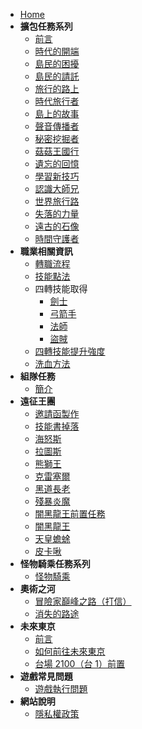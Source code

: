 - [Home](/)
- **擴包任務系列**
  - [前言](擴包任務系列/前言/index.md)
  - [時代的開端](擴包任務系列/時代的開端/index.md)
  - [島民的困擾](擴包任務系列/島民的困擾/index.md)
  - [島民的請託](擴包任務系列/島民的請託/index.md)
  - [旅行的路上](擴包任務系列/旅行的路上/index.md)
  - [時代旅行者](擴包任務系列/時代旅行者/index.md)
  - [島上的故事](擴包任務系列/島上的故事/index.md)
  - [聲音傳播者](擴包任務系列/聲音傳播者/index.md)
  - [秘密挖掘者](擴包任務系列/秘密挖掘者/index.md)
  - [菇菇王國行](擴包任務系列/菇菇王國行/index.md)
  - [遺忘的回憶](擴包任務系列/遺忘的回憶/index.md)
  - [學習新技巧](擴包任務系列/學習新技巧/index.md)
  - [認識大師兄](擴包任務系列/認識大師兄/index.md)
  - [世界旅行路](擴包任務系列/世界旅行路/index.md)
  - [失落的力量](擴包任務系列/失落的力量/index.md)
  - [遠古的石像](擴包任務系列/遠古的石像/index.md)
  - [時間守護者](擴包任務系列/時間守護者/index.md)
- **職業相關資訊**
  - [轉職流程](職業相關資訊/轉職流程/index.md)
  - [技能點法](職業相關資訊/技能點法/index.md)
  - 四轉技能取得
    - [劍士](職業相關資訊/四轉技能取得/劍士/index.md)
    - [弓箭手](職業相關資訊/四轉技能取得/弓箭手/index.md)
    - [法師](職業相關資訊/四轉技能取得/法師/index.md)
    - [盜賊](職業相關資訊/四轉技能取得/盜賊/index.md)
  - [四轉技能提升強度](職業相關資訊/四轉技能提升強度/index.md)
  - [洗血方法](職業相關資訊/洗血方法/index.md)
- **組隊任務**
  - [簡介](組隊任務/簡介/index.md)
- **遠征王團**
  - [邀請函製作](遠征王團/邀請函製作/index.md)
  - [技能書掉落](遠征王團/技能書掉落/index.md)
  - [海怒斯](遠征王團/海怒斯/index.md)
  - [拉圖斯](遠征王團/拉圖斯/index.md)
  - [熊獅王](遠征王團/熊獅王/index.md)
  - [克雷塞爾](遠征王團/克雷塞爾/index.md)
  - [黑道長老](遠征王團/黑道長老/index.md)
  - [殘暴炎魔](遠征王團/殘暴炎魔/index.md)
  - [闇黑龍王前置任務](遠征王團/闇黑龍王/前置任務/index.md)
  - [闇黑龍王](遠征王團/闇黑龍王/index.md)
  - [天皇蟾蜍](遠征王團/天皇蟾蜍/index.md)
  - [皮卡啾](遠征王團/皮卡啾/index.md)
- **怪物騎乘任務系列**
  - [怪物騎乘](怪物騎乘任務系列/index.md)
- **奧術之河**
  - [冒險家巔峰之路（打信）](奧術之河/冒險家巔峰之路/index.md)
  - [消失的路途](奧術之河/消失的路途/index.md)
- **未來東京**
  - [前言](未來東京/前言/index.md)
  - [如何前往未來東京](未來東京/如何前往未來東京/index.md)
  - [台場 2100（台 1）前置](未來東京/台場2100（台1）前置/index.md)
- **遊戲常見問題**
  - [遊戲執行問題](遊戲常見問題/遊戲執行問題/index.md)
- **網站說明**
  - [隱私權政策](網站說明/privacy_policy.md)
